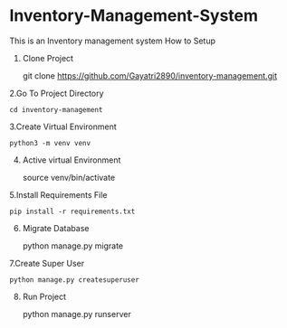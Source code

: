 # Inventory-Management-System
This is an Inventory management system 
How to Setup
1. Clone Project
   
     git clone https://github.com/Gayatri2890/inventory-management.git


 

 2.Go To Project Directory
   
    cd inventory-management


   
 3.Create Virtual Environment
 
    python3 -m venv venv


    
 4. Active virtual Environment
   
      source venv/bin/activate



 5.Install Requirements File
    
    pip install -r requirements.txt

 6. Migrate Database
     
     python manage.py migrate



 7.Create Super User
    
    python manage.py createsuperuser



 8. Run Project

     python manage.py runserver
